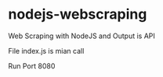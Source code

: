 # nodejs-webscraping
Web Scraping with NodeJS and Output is API

File index.js is mian call

Run Port 8080
